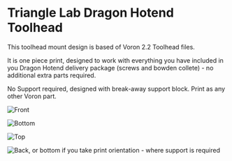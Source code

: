 # Triangle Lab Dragon Hotend Toolhead

This toolhead mount design is based of Voron 2.2 Toolhead files.

It is one piece print, designed to work with everything you have included in you Dragon Hotend delivery package (screws and bowden collete) - no additional extra parts required.

No Support required, designed with break-away support block. Print as any other Voron part.


![Front](https://drive.google.com/uc?export=view&id=1orNfYfMV9cZUQSZEaQsm-ypEwRIfzUlz)

![Bottom](https://drive.google.com/uc?export=view&id=1WvDLMZ3_YP-F7_cR7fvhxkFNkVDFSKkM)

![Top](https://drive.google.com/uc?export=view&id=1zTyaN8cILaJMBoqNiBzJzEqLigcMRowW)

![Back, or bottom if you take print orientation - where support is required](https://drive.google.com/uc?export=view&id=153FiGd0gBfIAua9rSyTf2ltW2uPSdqq_)
